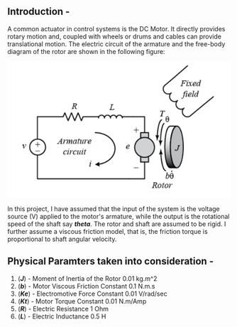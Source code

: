 ## Introduction - 
A common actuator in control systems is the DC Motor. It directly provides rotary motion and, coupled with wheels or drums and cables can provide translational motion. The electric circuit of the armature and the free-body diagram of the rotor are shown in the following figure:

![image used](https://github.com/souvik0306/DC-Motor-speed-control-using-Simulink/blob/master/Armature.jpg?raw=true)

In this project, I have assumed that the input of the system is the voltage source (V) applied to the motor's armature, while the output is the rotational speed of the shaft say ***theta***. The rotor and shaft are assumed to be rigid. I further assume a viscous friction model, that is, the friction torque is proportional to shaft angular velocity.

## Physical Paramters taken into consideration - 
1) (***J***) - Moment of Inertia of the Rotor     0.01 kg.m^2
2) (***b***) - Motor Viscous Friction Constant    0.1 N.m.s
3) (***Ke***) - Electromotive Force Constant       0.01 V/rad/sec
4) (***Kt***) - Motor Torque Constant              0.01 N.m/Amp
5) (***R***) - Electric Resistance                1 Ohm
6) (***L***) - Electric Inductance                0.5 H
